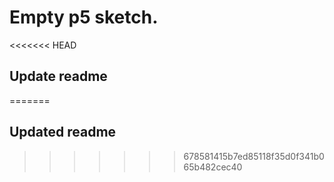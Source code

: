 # Empty p5 sketch.
<<<<<<< HEAD

## Update readme
=======
## Updated readme
>>>>>>> 678581415b7ed85118f35d0f341b065b482cec40
